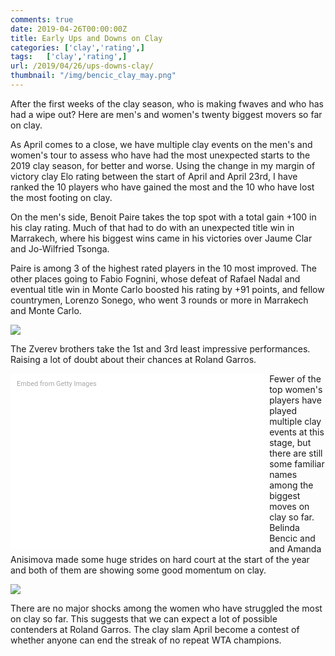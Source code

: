 ```yaml
---
comments: true
date: 2019-04-26T00:00:00Z
title: Early Ups and Downs on Clay
categories: ['clay','rating',]
tags:   ['clay','rating',]
url: /2019/04/26/ups-downs-clay/
thumbnail: "/img/bencic_clay_may.png"
---
```


After the first weeks of the clay season, who is making fwaves and who has had a wipe out? Here are men's and women's twenty biggest movers so far on clay.

<!--more-->

As April comes to a close, we have multiple clay events on the men's and women's tour to assess who have had the most unexpected starts to the 2019 clay season, for better and worse. Using the change in my margin of victory clay Elo rating between the start of April and April 23rd, I have ranked the 10 players who have gained the most and the 10 who have lost the most footing on clay.

On the men's side, Benoit Paire takes the top spot with a total gain +100 in his clay rating. Much of that had to do with an unexpected title win in Marrakech, where his biggest wins came in his victories over Jaume Clar and Jo-Wilfried Tsonga. 

Paire is among 3 of the highest rated players in the 10 most improved. The other places going to Fabio Fognini, whose defeat of Rafael Nadal and eventual title win in Monte Carlo boosted his rating by +91 points, and fellow countrymen, Lorenzo Sonego, who went 3 rounds or more in Marrakech and Monte Carlo. 

<div>
<img src="/img/clay_may_2019.png" />
</div>

The Zverev brothers take the 1st and 3rd least impressive performances. Raising a lot of doubt about their chances at Roland Garros.

<div class="getty embed image" style="background-color:#fff;display:inline-block;font-family:Roboto,sans-serif;color:#a7a7a7;font-size:11px;width:100%;max-width:394px;float:left;padding:2%;"><div style="padding:0;margin:0;text-align:left;"><a href="http://www.gettyimages.com.au/detail/1139310678" target="_blank" style="color:#a7a7a7;text-decoration:none;font-weight:normal !important;border:none;display:inline-block;">Embed from Getty Images</a></div><div style="overflow:hidden;position:relative;height:0;padding:62.96296% 0 0 0;width:100%;"><iframe src="//embed.gettyimages.com/embed/1139310678?et=yTRDEIT3SQNv1P_kJU4jDA&tld=com.au&sig=N_x-wHqFmGswOSglRsPist2NX8LO4c6m_shEEXgV0Ig=&caption=true&ver=1" scrolling="no" frameborder="0" width="594" height="374" style="display:inline-block;position:absolute;top:0;left:0;width:100%;height:100%;margin:0;"></iframe></div></div>

Fewer of the top women's players have played multiple clay events at this stage, but there are still some familiar names among the biggest moves on clay so far. Belinda Bencic and and Amanda Anisimova made some huge strides on hard court at the start of the year and both of them are showing some good momentum on clay.


<div>
<img src="/img/clay_may_2019_wta.png" />
</div>

There are no major shocks among the women who have struggled the most on clay so far. This suggests that we can expect a lot of possible contenders at Roland Garros. The clay slam April become a contest of whether anyone can end the streak of no repeat WTA champions.
